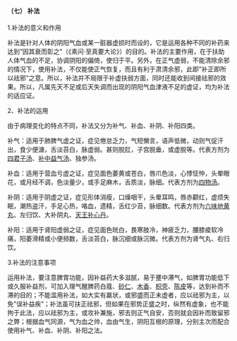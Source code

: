 #### （七）  补法

1.补法的意义和作用

补法是针对人体的阴阳气血或某一脏器虚损时而设的，它是运用各种不同的补药来达到”因其衰而彰之”（《素问·至真要大论》）的目的。补法的主要作用，在于扶助人体气血的不足，协调阴阳的偏倚，使归于平。另外，在正气虚弱，不能清除余邪的情况下，使用补法，不仅能使正气恢复，而且有利于肃清余邪，此即”补正即所以祛邪”之意。所以，补法并不局限于补虚扶弱方面，同时还能收到间接祛邪的效果。所以，凡属先天不足或后天失调而出现的阴阳气血津液不足的虚证，均为补法的适应证。

2、补法的运用

由于病理变化的特点不同，补法又分为补气、补血、补阴、补阳四类。

补气：适用于肺脾气虚之证，症见倦怠乏力，气短懒言，语声低微，动则气促汗出，食少便溏，舌淡苔白，脉虚弱。甚则脱肛，子宫脱垂，或虚脱等。代表方剂为[四君子汤](https://www.gmzyjc.com/read/fjx/fjx07-0.1.0.0.0.md)、[补中益气汤](https://www.gmzyjc.com/read/fjx/fjx07-0.2.0.0.0.md)、独参汤。

补血：适用于营血亏虚之证，症见面色萎黄或苍白，唇爪色淡，心悸怔忡，头晕眼花，或月经不调，色淡量少，或手足麻木，舌质淡，脉细。代表方剂为[四物汤](https://www.gmzyjc.com/read/fjx/fjx07-0.3.0.0.0.md)。

补阴：适用于阴虚之证，症见形体消瘦，口燥咽干，头晕耳鸣，唇赤颧红，虚烦失眠，潮热盗汗，手足心热，咯血，遗精，舌红少苔，脉细数。代表方剂为[六味地黄丸](https://www.gmzyjc.com/read/fjx/fjx07-0.5.0.0.0.md)、左归饮、大补阴丸、[天王补心丹](https://www.gmzyjc.com/read/fjx/fjx07-0.11.0.0.0.md)。

补阳：适用于肾阳虚弱之证，症见面色㿠白，畏寒肢冷，神疲乏力，腰膝痠软冷痛，阳萎滑精或小便频数，舌淡苔白，脉沉细或脉沉微。代表方剂为肾气丸、右归饮。

3.补法的注意事项

运用补法，要注意脾胃功能，因补益药大多滋腻，易于壅中滞气，如脾胃功能低下或久服补益剂，可加入理气醒脾药白蔻、[砂仁](https://www.gmzyjc.com/read/bc/bc04-0.0.4.0.0.md)、[木香](https://www.gmzyjc.com/read/bc/bc11-0.0.5.0.0.md)、[枳壳](https://www.gmzyjc.com/read/bc/bc11-0.0.3.0.0.md)、[陈皮](https://www.gmzyjc.com/read/bc/bc11-0.0.1.0.0.md)等，达到补而不滞的目的；不能滥用补法，如大实有羸状，或邪盛而正未虚者，应以祛邪为主，以免”误补益疾”；补法虽可扶正祛邪，但如果在邪势正盛之时，纵然有虚象，也不能拘于此法，应以祛邪为主，或攻补兼施，邪去则正气自安，否则就会因补而致留邪之弊；根据血气同源，气为血之帅，血由气生，阴阳互根的原理，分别主次而配合使用补气、补血、补阴、补阳之法。
